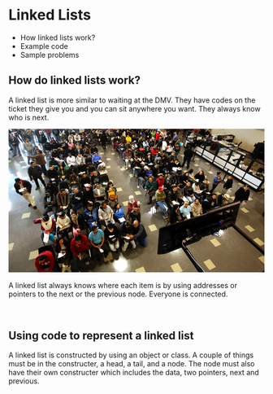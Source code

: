 # Linked Lists
* How linked lists work?
* Example code
* Sample problems

## How do linked lists work?
A linked list is more similar to waiting at the DMV. They have codes on the ticket they give you and you can sit anywhere you want. They always know who is next.

![](images/seateddmv.jpeg.webp)

A linked list always knows where each item is by using addresses or pointers to the next or the previous node. Everyone is connected.

<br/>

## Using code to represent a linked list
A linked list is constructed by using an object or class. A couple of things must be in the constructer, a head, a tail, and a node. The node must also have their own constructer which includes the data, two pointers, next and previous.

